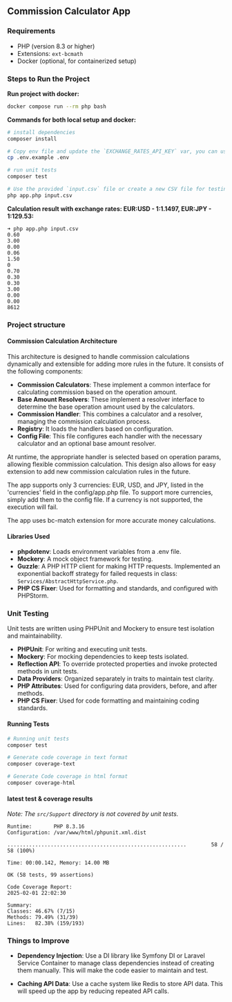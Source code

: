 ## Commission Calculator App

### Requirements

- PHP (version 8.3 or higher)
- Extensions: `ext-bcmath`
- Docker (optional, for containerized setup)

### Steps to Run the Project

**Run project with docker:**

```bash
docker compose run --rm php bash
```

**Commands for both local setup and docker:**

```bash
# install dependencies
composer install

# Copy env file and update the `EXCHANGE_RATES_API_KEY` var, you can use `9bedae7b9d0f13d8069fa36c6399`
cp .env.example .env

# run unit tests
composer test

# Use the provided `input.csv` file or create a new CSV file for testing.
php app.php input.csv
```

**Calculation result with exchange rates: EUR:USD - 1:1.1497, EUR:JPY - 1:129.53:**

```
➜ php app.php input.csv
0.60
3.00
0.00
0.06
1.50
0
0.70
0.30
0.30
3.00
0.00
0.00
8612
```

### Project structure

#### Commission Calculation Architecture

This architecture is designed to handle commission calculations dynamically and extensible for adding more rules in the future. It consists of the following components:

- **Commission Calculators**: These implement a common interface for calculating commission based on the operation amount.
- **Base Amount Resolvers**: These implement a resolver interface to determine the base operation amount used by the calculators.
- **Commission Handler**: This combines a calculator and a resolver, managing the commission calculation process.
- **Registry**: It loads the handlers based on configuration.
- **Config File**: This file configures each handler with the necessary calculator and an optional base amount resolver.

At runtime, the appropriate handler is selected based on operation params, allowing flexible commission calculation. This design also allows for easy extension to add new commission calculation rules in the future.

The app supports only 3 currencies: EUR, USD, and JPY, listed in the 'currencies' field in the config/app.php file. To support more currencies, simply add them to the config file. If a currency is not supported, the execution will fail.

The app uses bc-match extension for more accurate money calculations.

#### Libraries Used

- **phpdotenv**: Loads environment variables from a .env file.
- **Mockery**: A mock object framework for testing.
- **Guzzle**: A PHP HTTP client for making HTTP requests. Implemented an exponential backoff strategy for failed requests in class: `Services/AbstractHttpService.php`.
- **PHP CS Fixer**: Used for formatting and standards, and configured with PHPStorm.

### Unit Testing

Unit tests are written using PHPUnit and Mockery to ensure test isolation and maintainability.

- **PHPUnit**: For writing and executing unit tests.
- **Mockery**: For mocking dependencies to keep tests isolated.
- **Reflection API**: To override protected properties and invoke protected methods in unit tests.
- **Data Providers**: Organized separately in traits to maintain test clarity.
- **PHP Attributes**: Used for configuring data providers, before, and after methods.
- **PHP CS Fixer**: Used for code formatting and maintaining coding standards.

#### Running Tests
```bash
# Running unit tests
composer test

# Generate code coverage in text format
composer coverage-text

# Generate Code coverage in html format
composer coverage-html
```

#### latest test & coverage results

*Note: The `src/Support` directory is not covered by unit tests.*

```
Runtime:       PHP 8.3.16
Configuration: /var/www/html/phpunit.xml.dist

..........................................................        58 / 58 (100%)

Time: 00:00.142, Memory: 14.00 MB

OK (58 tests, 99 assertions)

Code Coverage Report:      
2025-02-01 22:02:30      
                   
Summary:                  
Classes: 46.67% (7/15)   
Methods: 79.49% (31/39)  
Lines:   82.38% (159/193)
```

### Things to Improve

- **Dependency Injection**: Use a DI library like Symfony DI or Laravel Service Container to manage class dependencies instead of creating them manually. This will make the code easier to maintain and test.

- **Caching API Data**: Use a cache system like Redis to store API data. This will speed up the app by reducing repeated API calls.
